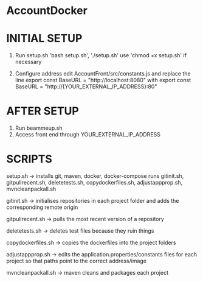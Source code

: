 # AccountDocker

# INITIAL SETUP
1. Run setup.sh
  'bash setup.sh', './setup.sh'
  use 'chmod +x setup.sh' if necessary
  
2. Configure address
  edit AccountFront/src/constants.js and replace the line 
    export const BaseURL = "http://localhost:8080"
  with
    export const BaseURL = "http://{YOUR_EXTERNAL_IP_ADDRESS}:80"
    
# AFTER SETUP    
1. Run beammeup.sh
2. Access front end through YOUR_EXTERNAL_IP_ADDRESS


# SCRIPTS
setup.sh            -> installs git, maven, docker, docker-compose
                        runs gitinit.sh, gitpullrecent.sh, deletetests.sh, copydockerfiles.sh, adjustappprop.sh, mvncleanpackall.sh
              
gitinit.sh          -> initialises repositories in each project folder and adds the corresponding remote origin

gitpullrecent.sh    -> pulls the most recent version of a repository

deletetests.sh      -> deletes test files because they ruin things

copydockerfiles.sh  -> copies the dockerfiles into the project folders

adjustappprop.sh    -> edits the application.properties/constants files for each project so that paths point to the correct address/image

mvncleanpackall.sh  -> maven cleans and packages each project 
